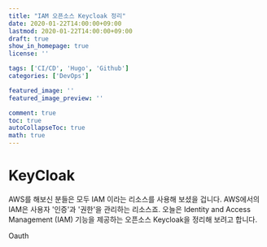 ```yaml
---
title: "IAM 오픈소스 Keycloak 정리"
date: 2020-01-22T14:00:00+09:00
lastmod: 2020-01-22T14:00:00+09:00
draft: true
show_in_homepage: true
license: ''

tags: ['CI/CD', 'Hugo', 'Github']
categories: ['DevOps']

featured_image: ''
featured_image_preview: ''

comment: true
toc: true
autoCollapseToc: true
math: true
---
```


# KeyCloak

AWS를 해보신 분들은 모두 IAM 이라는 리소스를 사용해 보셨을 겁니다. AWS에서의 IAM은 사용자 '인증'과 '권한'을 관리하는 리소스죠. 오늘은 Identity and Access Management (IAM) 기능을 제공하는 오픈소스 Keycloak을 정리해 보려고 합니다.

Oauth